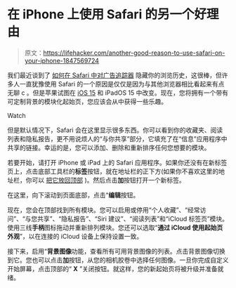 # 在 iPhone 上使用 Safari 的另一个好理由

> 原文：<https://lifehacker.com/another-good-reason-to-use-safari-on-your-iphone-1847569724>

我们最近谈到了 [如何在 Safari 中对广告追踪器](https://lifehacker.com/how-to-hide-your-browsing-history-from-ad-trackers-with-1847553318?rev=1629901758027) 隐藏你的浏览历史，这很棒，但许多人一直犹豫使用 Safari 的一个原因是仅仅是因为与其他浏览器相比看起来有点无聊 c 。但是苹果试图在 [iOS 15](https://lifehacker.com/the-10-coolest-ios-15-features-announced-at-wwdc-2021-1847048865) 和 iPadOS 15 中改变。现在，您将拥有一个带有可定制背景的模块化起始页，您应该会从中获得一些乐趣。

Watch

但是默认情况下，Safari 会在这里显示很多东西。你可以看到你的收藏夹、阅读列表和隐私报告，更不用说烦人的“与你共享”部分，它填充了在“信息”应用程序中共享的链接。幸运的是，您可以添加、删除和重新排序任何您想要的模块。

若要开始，请打开 iPhone 或 iPad 上的 Safari 应用程序。如果你还没有在新标签页上，点击底部工具栏的**标签**按钮，就在地址栏的正下方(如果你不喜欢这里的地址栏，你可以 [把它放回顶部](https://lifehacker.com/how-to-move-safaris-search-bar-back-where-it-belongs-in-1847538847) )。然后点击**加**按钮打开一个新标签。

在这里，向下滚动到页面底部，点击“**编辑**按钮。

现在，您会在顶部找到所有模块。您可以启用或停用“个人收藏”、“经常访问”、“与您共享”、“隐私报告”、“Siri 建议”、“阅读列表”和“iCloud 标签页”模块。使用三线**手柄**图标拖动并重新排列模块。您还可以选取“**通过 iCloud 使用起始页外观**”，以在连接的 iCloud 设备上保持设置一致。

接下来，启用“**背景图像**功能，查看所有可用背景图像的列表。点击背景图像切换到它。您也可以点击**加**按钮，从您的相机胶卷中选择任何图像。一旦你完成自定义开始屏幕，点击顶部的“ **X** ”关闭按钮。就这样，您的新起始页将被升级并准备就绪。